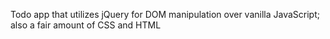 Todo app that utilizes jQuery for DOM manipulation over vanilla JavaScript; also a fair amount of CSS and HTML